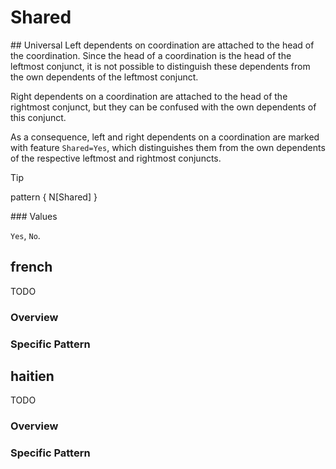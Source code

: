 # Shared

## Universal
Left dependents on coordination are attached to the head of the coordination. Since the head of a coordination is the head of the leftmost conjunct, it is not possible to distinguish these dependents from the own dependents of the leftmost conjunct.

Right dependents on a coordination are attached to the head of the rightmost conjunct, but they can be confused with the own dependents of this conjunct.

As a consequence, left and right dependents on a coordination are marked with feature `Shared=Yes`, which distinguishes them from the own dependents of the respective leftmost and rightmost conjuncts.

>[!tip] 
> pattern { N[Shared] }

### Values

`Yes`, `No`.



## french

TODO
### Overview

### Specific Pattern




## haitien

TODO
### Overview

### Specific Pattern


